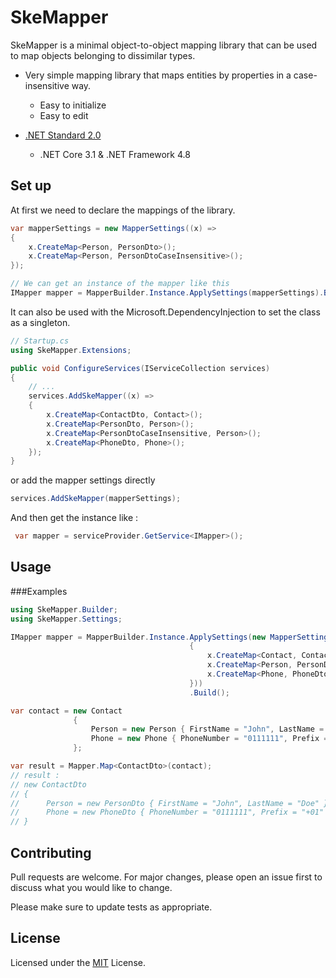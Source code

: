 # SkeMapper

SkeMapper is a minimal object-to-object mapping library that can be used to map objects belonging to dissimilar types.

* Very simple mapping library that maps entities by properties in a case-insensitive way.
  * Easy to initialize
  * Easy to edit

* [.NET Standard 2.0](https://github.com/dotnet/standard/blob/master/docs/versions/netstandard2.0.md)
  * .NET Core 3.1 & .NET Framework 4.8



## Set up
At first we need to declare the mappings of the library.
```csharp
var mapperSettings = new MapperSettings((x) =>
{
    x.CreateMap<Person, PersonDto>();
    x.CreateMap<Person, PersonDtoCaseInsensitive>();
});

// We can get an instance of the mapper like this
IMapper mapper = MapperBuilder.Instance.ApplySettings(mapperSettings).Build();
```
It can also be used with the Microsoft.DependencyInjection to set the class as a singleton. 
```csharp
// Startup.cs
using SkeMapper.Extensions;

public void ConfigureServices(IServiceCollection services)
{   
    // ...
    services.AddSkeMapper((x) =>
    {
        x.CreateMap<ContactDto, Contact>();
        x.CreateMap<PersonDto, Person>();
        x.CreateMap<PersonDtoCaseInsensitive, Person>();
        x.CreateMap<PhoneDto, Phone>();
    });
}
```
or add the mapper settings directly 
```csharp
services.AddSkeMapper(mapperSettings);
```
And then get the instance like :
```csharp
 var mapper = serviceProvider.GetService<IMapper>();
```
## Usage

###Examples
```csharp
using SkeMapper.Builder;
using SkeMapper.Settings;

IMapper mapper = MapperBuilder.Instance.ApplySettings(new MapperSettings((x) =>
                                        {
                                            x.CreateMap<Contact, ContactDto>();
                                            x.CreateMap<Person, PersonDto>();
                                            x.CreateMap<Phone, PhoneDto>();
                                        }))
                                        .Build();

var contact = new Contact
              {
                  Person = new Person { FirstName = "John", LastName = "Doe", Addres = "US", Age = 22 },
                  Phone = new Phone { PhoneNumber = "0111111", Prefix = "+01" }
              };

var result = Mapper.Map<ContactDto>(contact);
// result :
// new ContactDto 
// { 
//      Person = new PersonDto { FirstName = "John", LastName = "Doe" },
//      Phone = new PhoneDto { PhoneNumber = "0111111", Prefix = "+01" }    
// }
```


## Contributing
Pull requests are welcome. For major changes, please open an issue first to discuss what you would like to change.

Please make sure to update tests as appropriate.

## License

Licensed under the [MIT](LICENSE) License.